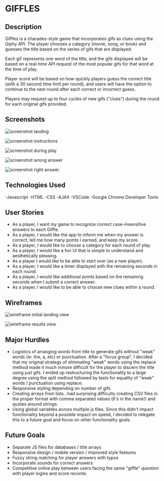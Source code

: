 # GIFFLES

## Description
Giffles is a charades-style game that incorporates gifs as clues using the Giphy API. The player chooses a category (movie, song, or book) and guesses the title  based on the series of gifs that are displayed. 

Each gif represents one word of the title, and the gifs displayed will be based on a real-time API request of the most popular gifs for that word at the time of play. 

Player score will be based on how quickly players guess the correct title (with a 30 second time limit per round), and users will have the option to continue to the next round after each correct or incorrect guess.

Players may request up to four cycles of new gifs ("clues") during the round for each original gifs provided. 


## Screenshots

![screenshot landing](https://i.imgur.com/vJar7JF.png)

![screenshot instructions](https://i.imgur.com/hk6mlTp.png)

![screenshot during play](https://i.imgur.com/9OGal1j.png)

![screenshot wrong answer](https://i.imgur.com/TY5NPC6.png)

![screenshot right answer](https://i.imgur.com/LmHi38m.png)

## Technologies Used
-Javascript
-HTML
-CSS
-AJAX
-VSCode
-Google Chrome Developer Tools

## User Stories
- As a player, I want my game to recognize correct case-insensitive answers to each Giffle.
- As a player, I would like the app to inform me when my answer is correct, tell me how many points I earned, and keep my score.
- As a player, I would like to choose a category for each round of play. 
- As a player, I would like a fun UI that is simple to understand and aesthetically pleasing.
- As a player I would like to be able to start over (as a new player).
- As a player, I would like a timer displayed with the remaining seconds in each round.
- As a player, I would like additional points based on the remaining seconds when I submit a correct answer.
- As a player, I would like to be able to choose new clues within a round. 

 
## Wireframes

![wireframe initial landing view](https://i.imgur.com/FGmj9aQ.jpg)

![wireframe results view](https://i.imgur.com/Ib8n035.jpg)

## Major Hurdles
- Logistics of arranging words from title to generate gifs without "weak" words (ie: the, a, etc) or punctuation. After a "focus group", I decided that my original strategy of eliminating "weak" words using the replace method made it much mmore difficult for the player to discern the title using just gifs. I ended up restructuring the functionality to a large degree using the split method followed by tests for equality of "weak" words / punctuation using replace. 
- Responsive styling depending on number of gifs
- Creating arrays from lists...had surprising difficulty creating CSV files in the proper format with comma separated values (it's in the name!) and quotes around strings
- Using global variables across multiple js files. Since this didn't impact functionality beyond a possible impact on speed, I decided to relegate this to a future goal and focus on other functionality goals.


## Future Goals
- Separate JS files for databases / title arrays
- Responsive design / mobile version / improved style features
- Fuzzy string matching for player answers with typos
- Incorporate sounds for correct answers
- Competitive online play between users facing the same "giffle" question with player logins and score records.
